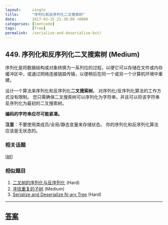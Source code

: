 ```yaml
---
layout:     single
title:      "序列化和反序列化二叉搜索树"
date:       2017-03-25 21:30:00 +0800
categories: [leetcode]
tags:       [Tree]
permalink:  /serialize-and-deserialize-bst/
---
```


## 449. 序列化和反序列化二叉搜索树 (Medium)

<p>序列化是将数据结构或对象转换为一系列位的过程，以便它可以存储在文件或内存缓冲区中，或通过网络连接链路传输，以便稍后在同一个或另一个计算机环境中重建。</p>

<p>设计一个算法来序列化和反序列化<strong>二叉搜索树</strong>。 对序列化/反序列化算法的工作方式没有限制。 您只需确保二叉搜索树可以序列化为字符串，并且可以将该字符串反序列化为最初的二叉搜索树。</p>

<p><strong>编码的字符串应尽可能紧凑。</strong></p>

<p><strong>注意</strong>：不要使用类成员/全局/静态变量来存储状态。 你的序列化和反序列化算法应该是无状态的。</p>

### 相关话题
  [[树](https://github.com/openset/leetcode/tree/master/tag/tree/README.md)]

### 相似题目
  1. [二叉树的序列化与反序列化](/serialize-and-deserialize-binary-tree) (Hard)
  1. [寻找重复的子树](/find-duplicate-subtrees) (Medium)
  1. [Serialize and Deserialize N-ary Tree](/serialize-and-deserialize-n-ary-tree) (Hard)

---

## [答案](https://github.com/openset/leetcode/tree/master/problems/serialize-and-deserialize-bst)
